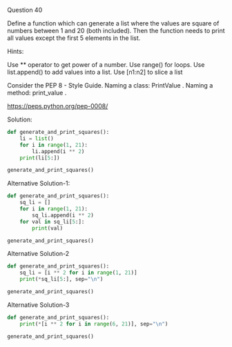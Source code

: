 Question 40

Define a function which can generate a list where the values are square of numbers between 1 and 20 (both included). 
Then the function needs to print all values except the first 5 elements in the list.

Hints:

Use ** operator to get power of a number. Use range() for loops. Use list.append() to add values into a list. Use [n1:n2] to slice a list

Consider the PEP 8 - Style Guide. Naming a class: PrintValue . Naming a method: print_value .

https://peps.python.org/pep-0008/

Solution:

```python
def generate_and_print_squares():
    li = list()
    for i in range(1, 21):
        li.append(i ** 2)
    print(li[5:])

generate_and_print_squares()
```

Alternative Solution-1:

```python
def generate_and_print_squares():
    sq_li = []
    for i in range(1, 21):
        sq_li.append(i ** 2)
    for val in sq_li[5:]:
        print(val)

generate_and_print_squares()
```

Alternative Solution-2
```python
def generate_and_print_squares():
    sq_li = [i ** 2 for i in range(1, 21)]
    print(*sq_li[5:], sep="\n")

generate_and_print_squares()
```

Alternative Solution-3

```python
def generate_and_print_squares():
    print(*[i ** 2 for i in range(6, 21)], sep="\n")

generate_and_print_squares()
```
